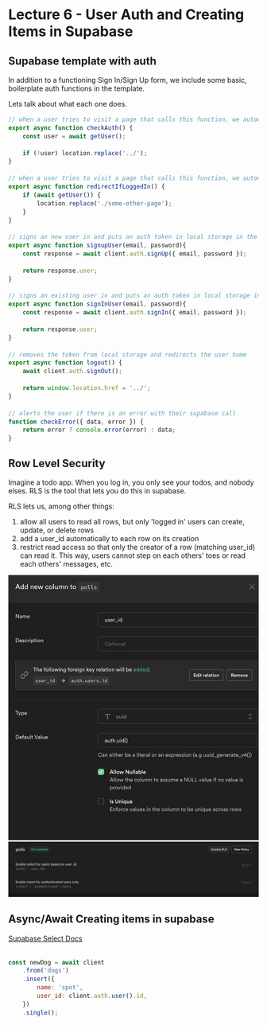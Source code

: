 # Lecture 6 - User Auth and Creating Items in Supabase

## Supabase template with auth

In addition to a functioning Sign In/Sign Up form, we include some basic, boilerplate auth functions in the template.

Lets talk about what each one does.


```js
// when a user tries to visit a page that calls this function, we automatically redirect the user back to the login page if they are not logged in
export async function checkAuth() {
    const user = await getUser();

    if (!user) location.replace('../'); 
}

// when a user tries to visit a page that calls this function, we automatically redirect the user away from the login page if they are already logged in
export async function redirectIfLoggedIn() {
    if (await getUser()) {
        location.replace('./some-other-page');
    }
}

// signs an new user in and puts an auth token in local storage in the browser
export async function signupUser(email, password){
    const response = await client.auth.signUp({ email, password });
    
    return response.user;
}

// signs an existing user in and puts an auth token in local storage in the browser
export async function signInUser(email, password){
    const response = await client.auth.signIn({ email, password });

    return response.user;
}

// removes the token from local storage and redirects the user home
export async function logout() {
    await client.auth.signOut();

    return window.location.href = '../';
}

// alerts the user if there is an error with their supabase call
function checkError({ data, error }) {
    return error ? console.error(error) : data;
}

```

## Row Level Security

Imagine a todo app. When you log in, you only see your todos, and nobody elses. RLS is the tool that lets you do this in supabase.

RLS lets us, among other things:
1) allow all users to read all rows, but only 'logged in' users can create, update, or delete rows
1) add a user_id automatically to each row on its creation
1) restrict read access so that only the creator of a row (matching user_id) can read it. This way, users cannot step on each others' toes or read each others' messages, etc.

![](./assets/supa-rls-1.png)
![](./assets/supa-rls-2.png)


## Async/Await Creating items in supabase

[Supabase Select Docs](https://supabase.com/docs/reference/javascript/insert)

```js

const newDog = await client
    .from('dogs')
    .insert({ 
        name: 'spot', 
        user_id: client.auth.user().id, 
    })
    .single();

```
